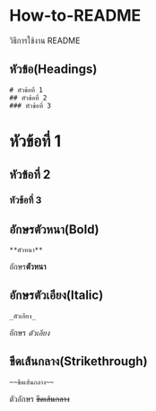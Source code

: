 # How-to-README
วิธีการใช้งาน README
## หัวข้อ(Headings)
```
# หัวข้อที่ 1
## หัวข้อที่ 2
### หัวข้อที่ 3
```
# หัวข้อที่ 1
## หัวข้อที่ 2
### หัวข้อที่ 3

## อักษรตัวหนา(Bold)
```
**ตัวหนา**
```
อักษร**ตัวหนา**

## อักษรตัวเอียง(Italic)
```
_ตัวเอียง_
```
อักษร _ตัวเอียง_

## ขีดเส้นกลาง(Strikethrough)
```
~~ขึดเส้นกลาง~~
```
ตัวอักษร ~~ขีดเส้นกลาง~~

